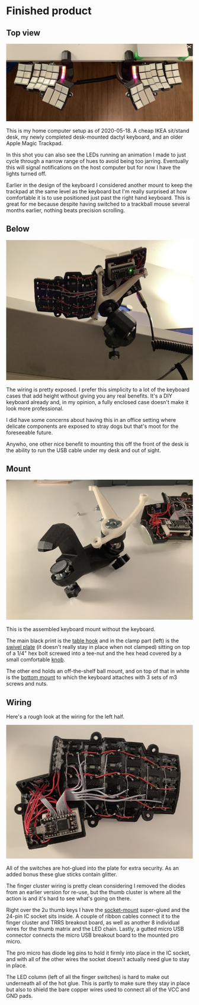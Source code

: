 # Finished product

## Top view

![dactyl-deskmount.jpg](dactyl-deskmount.jpg "Assembled keyboard in use")

This is my home computer setup as of 2020-05-18. A cheap IKEA sit/stand desk, my
newly completed desk-mounted dactyl keyboard, and an older Apple Magic Trackpad.

In this shot you can also see the LEDs running an animation I made to just cycle
through a narrow range of hues to avoid being too jarring. Eventually this will
signal notifications on the host computer but for now I have the lights turned
off.

Earlier in the design of the keyboard I considered another mount to keep the
trackpad at the same level as the keyboard but I'm really surprised at how
comfortable it is to use positioned just past the right hand keyboard. This is
great for me because despite having switched to a trackball mouse several months
earlier, nothing beats precision scrolling.


## Below

![mounted-keyboard-below.jpg](mounted-keyboard-below.jpg "Keyboard from below")

The wiring is pretty exposed. I prefer this simplicity to a lot of the keyboard
cases that add height without giving you any real benefits. It's a DIY keyboard
already and, in my opinion, a fully enclosed case doesn't make it look more
professional.

I did have some concerns about having this in an office setting where delicate
components are exposed to stray dogs but that's moot for the foreseeable future.

Anywho, one other nice benefit to mounting this off the front of the desk is the
ability to run the USB cable under my desk and out of sight.


## Mount

![keyboard-mount-assembled.jpg](keyboard-mount-assembled.jpg "Mounting hardware assembled")

This is the assembled keyboard mount without the keyboard.

The main black print is the [table hook](../pre-rendered/table-hook.stl) and in the clamp part (left) is the [swivel plate](../pre-rendered/clamp-swivel-plate.stl)
(it doesn't really stay in place when not clamped) sitting on top of a 1/4" hex
bolt screwed into a tee-nut and the hex head covered by a small comfortable
[knob](../pre-rendered/clamp-knob.stil).

The other end holds an off-the-shelf ball mount, and on top of that in white is
the [bottom mount](../pre-rendered/bottom-mount.stl) to which the keyboard 
attaches with 3 sets of m3 screws and nuts.


## Wiring

Here's a rough look at the wiring for the left half.

![wiring.jpg](wiring.jpg "Left hand wiring")

All of the switches are hot-glued into the plate for extra security. As an added
bonus these glue sticks contain glitter.

The finger cluster wiring is pretty clean considering I removed the diodes from
an earlier version for re-use, but the thumb cluster is where all the action is
and it's hard to see what's going on there.

Right over the 2u thumb keys I have the [socket-mount](../pre-rendered/socket-mount.stl)
super-glued and the 24-pin IC socket sits inside. A couple of ribbon cables 
connect it to the finger cluster and TRRS breakout board, as well as another 8
individual wires for the thumb matrix and the LED chain. Lastly, a gutted micro
USB connector connects the micro USB breakout board to the mounted pro micro.

The pro micro has diode leg pins to hold it firmly into place in the IC socket,
and with all of the other wires the socket doesn't actually need glue to stay in
place.

The LED column (left of all the finger switches) is hard to make out underneath
all of the hot glue. This is partly to make sure they stay in place but also to
shield the bare copper wires used to connect all of the VCC and GND pads.
